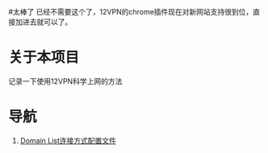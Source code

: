 #太棒了
已经不需要这个了，12VPN的chrome插件现在对新网站支持很到位，直接加进去就可以了。


# 关于本项目
记录一下使用12VPN科学上网的方法

# 导航
1. [Domain List连接方式配置文件](https://github.com/shengting/12vpn/wiki/Domain-List%E8%BF%9E%E6%8E%A5%E6%96%B9%E5%BC%8F%E9%85%8D%E7%BD%AE%E6%96%87%E4%BB%B6)
